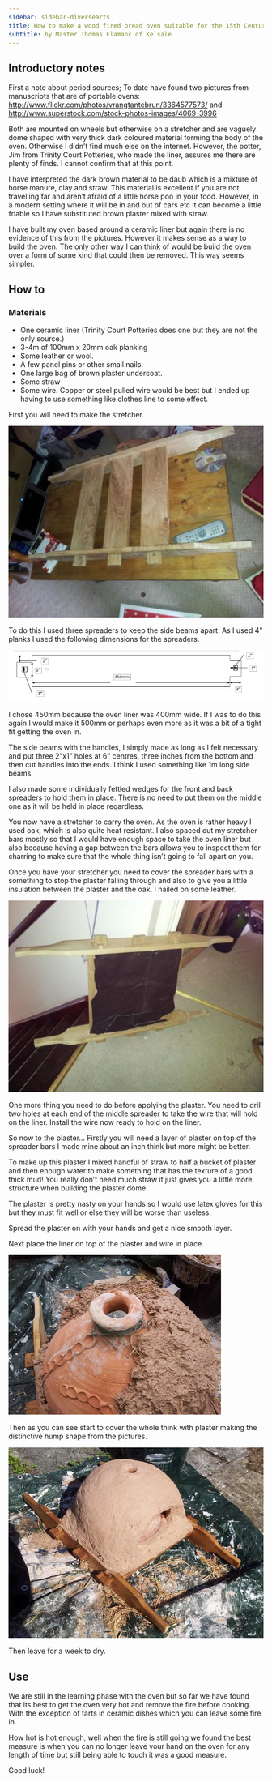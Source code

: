 ```yaml
---
sidebar: sidebar-diversearts
title: How to make a wood fired bread oven suitable for the 15th Century
subtitle: by Master Thomas Flamanc of Kelsale 
---
```


## Introductory notes

First a note about period sources; 
To date have found two pictures from manuscripts that are of portable ovens: 
<a href="http://www.flickr.com/photos/vrangtantebrun/3364577573/
">http://www.flickr.com/photos/vrangtantebrun/3364577573/ </a>
and
<A href="http://www.superstock.com/stock-photos-images/4069-3996">
http://www.superstock.com/stock-photos-images/4069-3996 </a>

Both are mounted on wheels but otherwise on a stretcher and are vaguely dome shaped with very thick dark coloured material forming the body of the oven. Otherwise I didn’t find much else on the internet. However, the potter, Jim from Trinity Court Potteries, who made the liner, assures me there are plenty of finds. I cannot confirm that at this point. 

I have interpreted the dark brown material to be daub which is a mixture of horse manure, clay and straw. This material is excellent if you are not travelling far and aren’t afraid of a little horse poo in your food. However, in a modern setting where it will be in and out of cars etc it can become a little friable so I have substituted brown plaster mixed with straw. 

I have built my oven based around a ceramic liner but again there is no evidence of this from the pictures. However it makes sense as a way to build the oven. The only other way I can think of would be build the oven over a form of some kind that could then be removed. This way seems simpler. 

## How to

### Materials

<ul>
<li>One ceramic liner (Trinity Court Potteries does one but they are not the only source.)</li>
<li>3-4m of 100mm x 20mm oak planking</li>
<li>Some leather or wool.</li>
<li>A few panel pins or other small nails.</li>
<li>One large bag of brown plaster undercoat.</li>
<li>Some straw</li>
<li>Some wire. Copper or steel pulled wire would be best but I ended up having to use something like clothes line to some effect.</li>
</ul>

First you will need to make the stretcher.

<img src="/images/diverse-arts/breadovenstretcher.jpg" alt="The Stretcher" />

To do this I used three spreaders to keep the side beams apart. As I used 4” planks I used the following dimensions for the spreaders. 

<img src="/images/diverse-arts/breadovendimensions.png" alt="dimensions" />

I chose 450mm because the oven liner was 400mm wide. If I was to do this again I would make it 500mm or perhaps even more as it was a bit of a tight fit getting the oven in. 

The side beams with the handles, I simply made as long as I felt necessary and put three 2”x1” holes at 6” centres, three inches from the bottom and then cut handles into the ends. I think I used something like 1m long side beams. 

I also made some individually fettled wedges for the front and back spreaders to hold them in place. There is no need to put them on the middle one as it will be held in place regardless. 

You now have a stretcher to carry the oven. As the oven is rather heavy I used oak, which is also quite heat resistant. I also spaced out my stretcher bars mostly so that I would have enough space to take the oven liner but also because having a gap between the bars allows you to inspect them for charring to make sure that the whole thing isn’t going to fall apart on you. 

Once you have your stretcher you need to cover the spreader bars with a something to stop the plaster falling through and also to give you a little insulation between the plaster and the oak. I nailed on some leather. 

<img src="/images/diverse-arts/breadovenleatherstep.jpg" alt="stetcher after leather applied">

One more thing you need to do before applying the plaster. You need to drill two holes at each end of the middle spreader to take the wire that will hold on the liner. Install the wire now ready to hold on the liner. 

So now to the plaster… Firstly you will need a layer of plaster on top of the spreader bars I made mine about an inch think but more might be better.  

To make up this plaster I mixed handful of straw to half a bucket of plaster and then enough water to make something that has the texture of a good thick mud! You really don’t need much straw it just gives you a little more structure when building the plaster dome. 

The plaster is pretty nasty on your hands so I would use latex gloves for this but they must fit well or else they will be worse than useless. 

Spread the plaster on with your hands and get a nice smooth layer.

Next place the liner on top of the plaster and wire in place.

<img src="/images/diverse-arts/breadovenmud.jpg" alt="starting to apply plaster">

Then as you can see start to cover the whole think with plaster making the distinctive hump shape from the pictures. 

<img src="/images/diverse-arts/breadovencomplete.jpg" alt="finished oven">

Then leave for a week to dry.

## Use
We are still in the learning phase with the oven but so far we have found that its best to get the oven very hot and remove the fire before cooking. With the exception of tarts in ceramic dishes which you can leave some fire in. 

How hot is hot enough, well when the fire is still going we found the best measure is when you can no longer leave your hand on the oven for any length of time but still being able to touch it was a good measure. 

Good luck!
